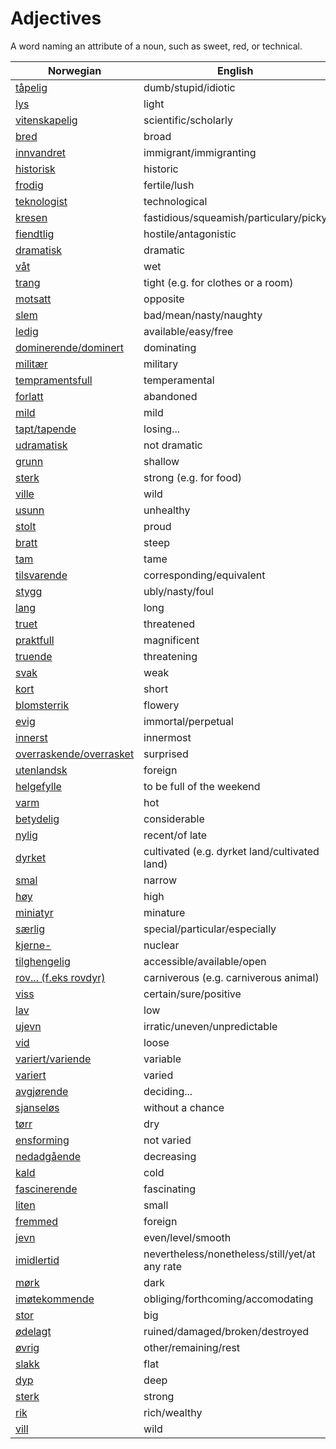 # Adjectives

A word naming an attribute of a noun, such as sweet, red, or technical.

| Norwegian | English |
| --- | --- |
| [tåpelig](https://www.ordnett.no/search?language=no&phrase=tåpelig) | dumb/stupid/idiotic |
| [lys](https://www.ordnett.no/search?language=no&phrase=lys) | light |
| [vitenskapelig](https://www.ordnett.no/search?language=no&phrase=vitenskapelig) | scientific/scholarly |
| [bred](https://www.ordnett.no/search?language=no&phrase=bred) | broad |
| [innvandret](https://www.ordnett.no/search?language=no&phrase=innvandret) | immigrant/immigranting |
| [historisk](https://www.ordnett.no/search?language=no&phrase=historisk) | historic |
| [frodig](https://www.ordnett.no/search?language=no&phrase=frodig) | fertile/lush |
| [teknologist](https://www.ordnett.no/search?language=no&phrase=teknologist) | technological |
| [kresen](https://www.ordnett.no/search?language=no&phrase=kresen) | fastidious/squeamish/particulary/picky |
| [fiendtlig](https://www.ordnett.no/search?language=no&phrase=fiendtlig) | hostile/antagonistic |
| [dramatisk](https://www.ordnett.no/search?language=no&phrase=dramatisk) | dramatic |
| [våt](https://www.ordnett.no/search?language=no&phrase=våt) | wet |
| [trang](https://www.ordnett.no/search?language=no&phrase=trang) | tight (e.g. for clothes or a room) |
| [motsatt](https://www.ordnett.no/search?language=no&phrase=motsatt) | opposite |
| [slem](https://www.ordnett.no/search?language=no&phrase=slem) | bad/mean/nasty/naughty |
| [ledig](https://www.ordnett.no/search?language=no&phrase=ledig) | available/easy/free |
| [dominerende/dominert](https://www.ordnett.no/search?language=no&phrase=dominerende/dominert) | dominating |
| [militær](https://www.ordnett.no/search?language=no&phrase=militær) | military |
| [tempramentsfull](https://www.ordnett.no/search?language=no&phrase=tempramentsfull) | temperamental |
| [forlatt](https://www.ordnett.no/search?language=no&phrase=forlatt) | abandoned |
| [mild](https://www.ordnett.no/search?language=no&phrase=mild) | mild |
| [tapt/tapende](https://www.ordnett.no/search?language=no&phrase=tapt/tapende) | losing... |
| [udramatisk](https://www.ordnett.no/search?language=no&phrase=udramatisk) | not dramatic |
| [grunn](https://www.ordnett.no/search?language=no&phrase=grunn) | shallow |
| [sterk](https://www.ordnett.no/search?language=no&phrase=sterk) | strong (e.g. for food) |
| [ville](https://www.ordnett.no/search?language=no&phrase=ville) | wild |
| [usunn](https://www.ordnett.no/search?language=no&phrase=usunn) | unhealthy |
| [stolt](https://www.ordnett.no/search?language=no&phrase=stolt) | proud |
| [bratt](https://www.ordnett.no/search?language=no&phrase=bratt) | steep |
| [tam](https://www.ordnett.no/search?language=no&phrase=tam) | tame |
| [tilsvarende](https://www.ordnett.no/search?language=no&phrase=tilsvarende) | corresponding/equivalent |
| [stygg](https://www.ordnett.no/search?language=no&phrase=stygg) | ubly/nasty/foul |
| [lang](https://www.ordnett.no/search?language=no&phrase=lang) | long |
| [truet](https://www.ordnett.no/search?language=no&phrase=truet) | threatened |
| [praktfull](https://www.ordnett.no/search?language=no&phrase=praktfull) | magnificent |
| [truende](https://www.ordnett.no/search?language=no&phrase=truende) | threatening |
| [svak](https://www.ordnett.no/search?language=no&phrase=svak) | weak |
| [kort](https://www.ordnett.no/search?language=no&phrase=kort) | short |
| [blomsterrik](https://www.ordnett.no/search?language=no&phrase=blomsterrik) | flowery |
| [evig](https://www.ordnett.no/search?language=no&phrase=evig) | immortal/perpetual |
| [innerst](https://www.ordnett.no/search?language=no&phrase=innerst) | innermost |
| [overraskende/overrasket](https://www.ordnett.no/search?language=no&phrase=overraskende/overrasket) | surprised |
| [utenlandsk](https://www.ordnett.no/search?language=no&phrase=utenlandsk) | foreign |
| [helgefylle](https://www.ordnett.no/search?language=no&phrase=helgefylle) | to be full of the weekend |
| [varm](https://www.ordnett.no/search?language=no&phrase=varm) | hot |
| [betydelig](https://www.ordnett.no/search?language=no&phrase=betydelig) | considerable |
| [nylig](https://www.ordnett.no/search?language=no&phrase=nylig) | recent/of late |
| [dyrket](https://www.ordnett.no/search?language=no&phrase=dyrket) | cultivated (e.g. dyrket land/cultivated land) |
| [smal](https://www.ordnett.no/search?language=no&phrase=smal) | narrow |
| [høy](https://www.ordnett.no/search?language=no&phrase=høy) | high |
| [miniatyr](https://www.ordnett.no/search?language=no&phrase=miniatyr) | minature |
| [særlig](https://www.ordnett.no/search?language=no&phrase=særlig) | special/particular/especially |
| [kjerne-](https://www.ordnett.no/search?language=no&phrase=kjerne-) | nuclear |
| [tilghengelig](https://www.ordnett.no/search?language=no&phrase=tilghengelig) | accessible/available/open |
| [rov... (f.eks rovdyr)](https://www.ordnett.no/search?language=no&phrase=rov...%20(f.eks%20rovdyr)) | carniverous (e.g. carniverous animal) |
| [viss](https://www.ordnett.no/search?language=no&phrase=viss) | certain/sure/positive |
| [lav](https://www.ordnett.no/search?language=no&phrase=lav) | low |
| [ujevn](https://www.ordnett.no/search?language=no&phrase=ujevn) | irratic/uneven/unpredictable |
| [vid](https://www.ordnett.no/search?language=no&phrase=vid) | loose |
| [variert/variende](https://www.ordnett.no/search?language=no&phrase=variert/variende) | variable |
| [variert](https://www.ordnett.no/search?language=no&phrase=variert) | varied |
| [avgjørende](https://www.ordnett.no/search?language=no&phrase=avgjørende) | deciding... |
| [sjanseløs](https://www.ordnett.no/search?language=no&phrase=sjanseløs) | without a chance |
| [tørr](https://www.ordnett.no/search?language=no&phrase=tørr) | dry |
| [ensforming](https://www.ordnett.no/search?language=no&phrase=ensforming) | not varied |
| [nedadgående](https://www.ordnett.no/search?language=no&phrase=nedadgående) | decreasing |
| [kald](https://www.ordnett.no/search?language=no&phrase=kald) | cold |
| [fascinerende](https://www.ordnett.no/search?language=no&phrase=fascinerende) | fascinating |
| [liten](https://www.ordnett.no/search?language=no&phrase=liten) | small |
| [fremmed](https://www.ordnett.no/search?language=no&phrase=fremmed) | foreign |
| [jevn](https://www.ordnett.no/search?language=no&phrase=jevn) | even/level/smooth |
| [imidlertid](https://www.ordnett.no/search?language=no&phrase=imidlertid) | nevertheless/nonetheless/still/yet/at any rate |
| [mørk](https://www.ordnett.no/search?language=no&phrase=mørk) | dark |
| [imøtekommende](https://www.ordnett.no/search?language=no&phrase=imøtekommende) | obliging/forthcoming/accomodating |
| [stor](https://www.ordnett.no/search?language=no&phrase=stor) | big |
| [ødelagt](https://www.ordnett.no/search?language=no&phrase=ødelagt) | ruined/damaged/broken/destroyed |
| [øvrig](https://www.ordnett.no/search?language=no&phrase=øvrig) | other/remaining/rest |
| [slakk](https://www.ordnett.no/search?language=no&phrase=slakk) | flat |
| [dyp](https://www.ordnett.no/search?language=no&phrase=dyp) | deep |
| [sterk](https://www.ordnett.no/search?language=no&phrase=sterk) | strong |
| [rik](https://www.ordnett.no/search?language=no&phrase=rik) | rich/wealthy |
| [vill](https://www.ordnett.no/search?language=no&phrase=vill) | wild |

